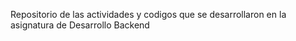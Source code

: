 Repositorio de las actividades y codigos que se desarrollaron en la asignatura de Desarrollo Backend
